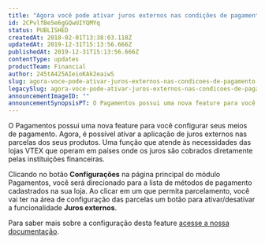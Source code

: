 ```yaml
---
title: "Agora você pode ativar juros externos nas condições de pagamento"
id: 2CPvlfBe5e6gGQwUIYQMYq
status: PUBLISHED
createdAt: 2018-02-01T13:38:03.118Z
updatedAt: 2019-12-31T15:13:56.666Z
publishedAt: 2019-12-31T15:13:56.666Z
contentType: updates
productTeam: Financial
author: 245tA425AIeioKAk2eaiwS
slug: agora-voce-pode-ativar-juros-externos-nas-condicoes-de-pagamento
legacySlug: agora-voce-pode-ativar-juros-externos-nas-condicoes-de-pagamento
announcementImageID: ""
announcementSynopsisPT: O Pagamentos possui uma nova feature para você configurar seus meios de pagamento.
---
```


O Pagamentos possui uma nova feature para você configurar seus meios de pagamento. Agora, é possível ativar a aplicação de juros externos nas parcelas dos seus produtos. Uma função que atende às necessidades das lojas VTEX que operam em países onde os juros são cobrados diretamente pelas instituições financeiras.

Clicando no botão __Configurações__ na página principal do módulo Pagamentos, você será direcionado para a lista de métodos de pagamento cadastrados na sua loja. Ao clicar em um que permita parcelamento, você vai ter na área de configuração das parcelas um botão para ativar/desativar a funcionalidade __Juros externos__. 

Para saber mais sobre a configuração desta feature [acesse a nossa documentação](/pt/tutorial/condicoes-de-pagamento#juros-externos).
